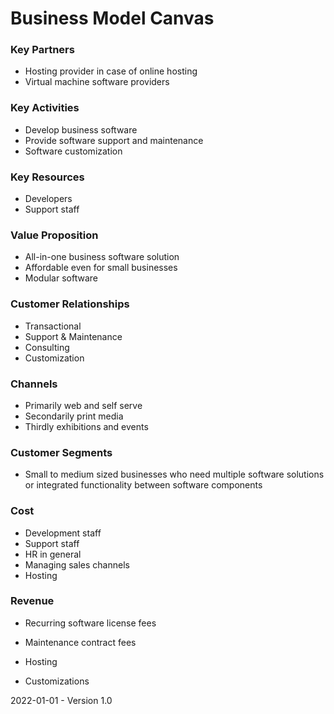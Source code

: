 # Business Model Canvas

### Key Partners

* Hosting provider in case of online hosting
* Virtual machine software providers

### Key Activities

* Develop business software
* Provide software support and maintenance
* Software customization

### Key Resources

* Developers
* Support staff

### Value Proposition

* All-in-one business software solution
* Affordable even for small businesses
* Modular software

### Customer Relationships

* Transactional
* Support & Maintenance
* Consulting
* Customization

### Channels

* Primarily web and self serve
* Secondarily print media
* Thirdly exhibitions and events

### Customer Segments

* Small to medium sized businesses who need multiple software solutions or integrated functionality between software components

### Cost

* Development staff
* Support staff
* HR in general
* Managing sales channels
* Hosting

### Revenue

* Recurring software license fees

* Maintenance contract fees

* Hosting

* Customizations

  

2022-01-01 - Version 1.0
